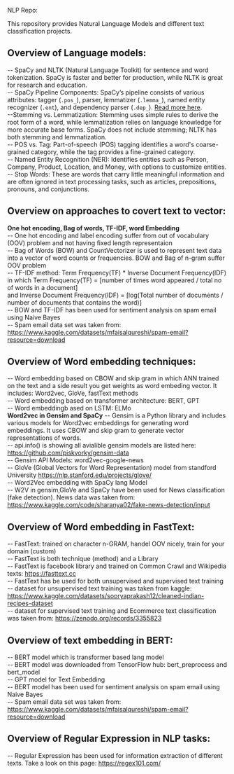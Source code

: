 NLP Repo:    

This repository provides Natural Language Models and different text classification projects.   

## Overview of Language models:      
-- SpaCy and NLTK (Natural Language Toolkit) for sentence and word tokenization. SpaCy is faster and better for production, while NLTK is great for research and education.  
-- SpaCy Pipeline Components: SpaCy’s pipeline consists of various attributes: tagger (`.pos_`), parser, lemmatizer (`.lemma_`), named entity recognizer (`.ent`), and dependency parser (`.dep_`). [Read more here](https://spacy.io/usage/processing-pipelines#pipelines).  
--Stemming vs. Lemmatization: Stemming uses simple rules to derive the root form of a word, while lemmatization relies on language knowledge for more accurate base forms. SpaCy does not include stemming; NLTK has both stemming and lemmatization.  
-- POS vs. Tag: Part-of-speech (POS) tagging identifies a word's coarse-grained category, while the tag provides a fine-grained category.  
-- Named Entity Recognition (NER): Identifies entities such as Person, Company, Product, Location, and Money, with options to customize entities.  
-- Stop Words: These are words that carry little meaningful information and are often ignored in text processing tasks, such as articles, prepositions, pronouns, and conjunctions.  


## Overview on approaches to covert text to vector:   
**One hot encoding, Bag of words, TF-IDF, word Embedding**   
-- One hot encoding and label encoding suffer from out of vocabulary (OOV) problem and not having fixed length representaion  
-- Bag of Words (BOW) and CountVectorizer is used to represent text data into a vector of word counts or frequencies. BOW and Bag of n-gram suffer OOV problem  
-- TF-IDF method: Term Frequency(TF) * Inverse Document Frequency(IDF) in which Term Frequency(TF) = [number of times word appeared / total no of words in a document]  
and Inverse Document Frequency(IDF) = [log(Total number of documents / number of documents that contains the word)]    
-- BOW and TF-IDF has been used for sentiment analysis on spam email using Naive Bayes  
-- Spam email data set was taken from: https://www.kaggle.com/datasets/mfaisalqureshi/spam-email?resource=download  


## Overview of Word embedding techniques:    
-- Word embedding based on CBOW and skip gram in which ANN trained on the text and a side result you get weights as word embeding vector. It includes: Word2vec, GloVe, fastText methods  
-- Word embedding based on transformer architecture: BERT, GPT  
-- Word embeddingb ased on LSTM: ELMo  
**Word2vec in Gensim and SpaCy** 
-- Gensim is a Python library and includes various models for Word2vec embeddings for generating word embeddings. It uses CBOW and skip gram to generate vector representations of words.  
-- api.info() is showing all avialible gensim models are listed here: https://github.com/piskvorky/gensim-data  
-- Gensim API Models: word2vec-google-news  
-- GloVe (Global Vectors for Word Representation) model from standford University https://nlp.stanford.edu/projects/glove/  
-- Word2Vec embedding with SpaCy lang Model  
-- W2V in gensim,GloVe and SpaCy have been used for News classification (fake detection). News data was taken from: https://www.kaggle.com/code/sharanya02/fake-news-detection/input     

## Overview of Word embedding in FastText:     
-- FastText: trained on character n-GRAM, handel OOV nicely, train for your domain (custom)    
-- FastText is both technique (method) and a Library     
-- FastText is facebook library and trained on Common Crawl and Wikipedia texts: https://fasttext.cc     
-- FastText has be used for both unsupervised and supervised text training     
-- dataset for unsupervised text training was taken from kaggle: https://www.kaggle.com/datasets/sooryaprakash12/cleaned-indian-recipes-dataset  
-- dataset for supervised text training and Ecommerce text classification was taken from: https://zenodo.org/records/3355823  


## Overview of text embedding in BERT:   
-- BERT model which is transformer based lang model  
-- BERT model was downloaded from TensorFlow hub: bert_preprocess and bert_model  
-- GPT model for Text Embedding    
-- BERT model has been used for sentiment analysis on spam email using Naive Bayes    
-- Spam email data set was taken from: https://www.kaggle.com/datasets/mfaisalqureshi/spam-email?resource=download    

## Overview of Regular Expression in NLP tasks:  
-- Regular Expression  has been used for information extraction of different texts. Take a look on this page: https://regex101.com/  



